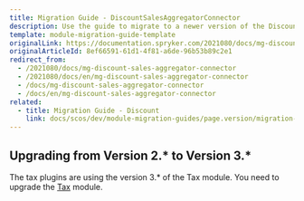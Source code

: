 ```yaml
---
title: Migration Guide - DiscountSalesAggregatorConnector
description: Use the guide to migrate to a newer version of the DiscountSalesAggregatorConnector module.
template: module-migration-guide-template
originalLink: https://documentation.spryker.com/2021080/docs/mg-discount-sales-aggregator-connector
originalArticleId: 8ef66591-61d1-4f81-a6de-96b53b89c2e1
redirect_from:
  - /2021080/docs/mg-discount-sales-aggregator-connector
  - /2021080/docs/en/mg-discount-sales-aggregator-connector
  - /docs/mg-discount-sales-aggregator-connector
  - /docs/en/mg-discount-sales-aggregator-connector
related:
  - title: Migration Guide - Discount
    link: docs/scos/dev/module-migration-guides/page.version/migration-guide-discount.html
---
```


## Upgrading from Version 2.* to Version 3.*
The tax plugins are using the version 3.* of the Tax module. You need to upgrade the [Tax](/docs/scos/dev/module-migration-guides/{{page.version}}/migration-guide-tax.html) module.
